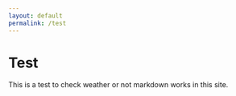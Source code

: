 ```yaml
---
layout: default
permalink: /test
---
```


# Test

This is a test to check weather or not markdown works in this site.
